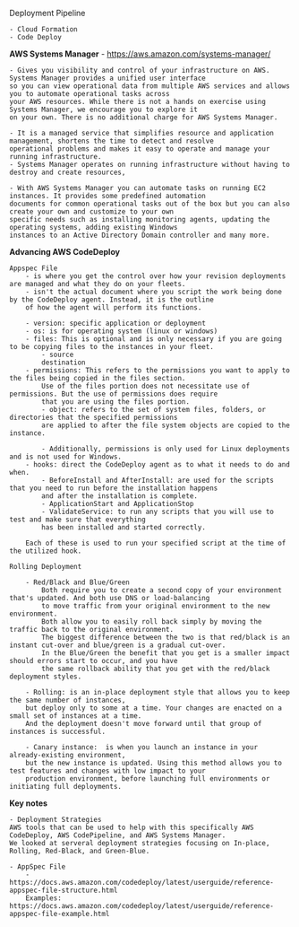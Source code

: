 Deployment Pipeline

    - Cloud Formation
    - Code Deploy

<b>AWS Systems Manager</b> - https://aws.amazon.com/systems-manager/

    - Gives you visibility and control of your infrastructure on AWS. Systems Manager provides a unified user interface 
    so you can view operational data from multiple AWS services and allows you to automate operational tasks across 
    your AWS resources. While there is not a hands on exercise using Systems Manager, we encourage you to explore it 
    on your own. There is no additional charge for AWS Systems Manager. 

    - It is a managed service that simplifies resource and application management, shortens the time to detect and resolve 
    operational problems and makes it easy to operate and manage your running infrastructure.
    - Systems Manager operates on running infrastructure without having to destroy and create resources,

    - With AWS Systems Manager you can automate tasks on running EC2 instances. It provides some predefined automation 
    documents for common operational tasks out of the box but you can also create your own and customize to your own 
    specific needs such as installing monitoring agents, updating the operating systems, adding existing Windows 
    instances to an Active Directory Domain controller and many more.


<b>Advancing AWS CodeDeploy</b> 

    Appspec File 
        - is where you get the control over how your revision deployments are managed and what they do on your fleets.
        - isn't the actual document where you script the work being done by the CodeDeploy agent. Instead, it is the outline 
        of how the agent will perform its functions.

        - version: specific application or deployment
        - os: is for operating system (linux or windows)
        - files: This is optional and is only necessary if you are going to be copying files to the instances in your fleet.
            - source
            destination
        - permissions: This refers to the permissions you want to apply to the files being copied in the files section.
            Use of the files portion does not necessitate use of permissions. But the use of permissions does require 
            that you are using the files portion.
            - object: refers to the set of system files, folders, or directories that the specified permissions 
            are applied to after the file system objects are copied to the instance.

            - Additionally, permissions is only used for Linux deployments and is not used for Windows.
        - hooks: direct the CodeDeploy agent as to what it needs to do and when.
            - BeforeInstall and AfterInstall: are used for the scripts that you need to run before the installation happens 
            and after the installation is complete.
            - ApplicationStart and ApplicationStop
            - ValidateService: to run any scripts that you will use to test and make sure that everything 
            has been installed and started correctly.

        Each of these is used to run your specified script at the time of the utilized hook.

    Rolling Deployment

        - Red/Black and Blue/Green
            Both require you to create a second copy of your environment that's updated. And both use DNS or load-balancing 
            to move traffic from your original environment to the new environment.
            Both allow you to easily roll back simply by moving the traffic back to the original environment.
            The biggest difference between the two is that red/black is an instant cut-over and blue/green is a gradual cut-over.
            In the Blue/Green the benefit that you get is a smaller impact should errors start to occur, and you have 
            the same rollback ability that you get with the red/black deployment styles.

        - Rolling: is an in-place deployment style that allows you to keep the same number of instances, 
        but deploy only to some at a time. Your changes are enacted on a small set of instances at a time.
        And the deployment doesn't move forward until that group of instances is successful.

        - Canary instance:  is when you launch an instance in your already-existing environment, 
        but the new instance is updated. Using this method allows you to test features and changes with low impact to your 
        production environment, before launching full environments or initiating full deployments.

<b>Key notes</b>

    - Deployment Strategies
    AWS tools that can be used to help with this specifically AWS CodeDeploy, AWS CodePipeline, and AWS Systems Manager. 
    We looked at serveral deployment strategies focusing on In-place, Rolling, Red-Black, and Green-Blue.

    - AppSpec File
        - https://docs.aws.amazon.com/codedeploy/latest/userguide/reference-appspec-file-structure.html
        Examples: https://docs.aws.amazon.com/codedeploy/latest/userguide/reference-appspec-file-example.html
